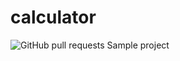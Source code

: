 # calculator
![GitHub pull requests](https://img.shields.io/github/issues-pr/rhobinjay/calculator?logo=Github)
Sample project


